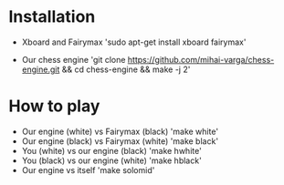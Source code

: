 # Installation
* Xboard and Fairymax
'sudo apt-get install xboard fairymax'

* Our chess engine
'git clone https://github.com/mihai-varga/chess-engine.git && cd chess-engine && make -j 2'

# How to play

* Our engine (white) vs Fairymax (black)
'make white'
* Our engine (black) vs Fairymax (white)
'make black'
* You (white) vs our engine (black)
'make hwhite'
* You (black) vs our engine (white)
'make hblack'
* Our engine vs itself
'make solomid'
